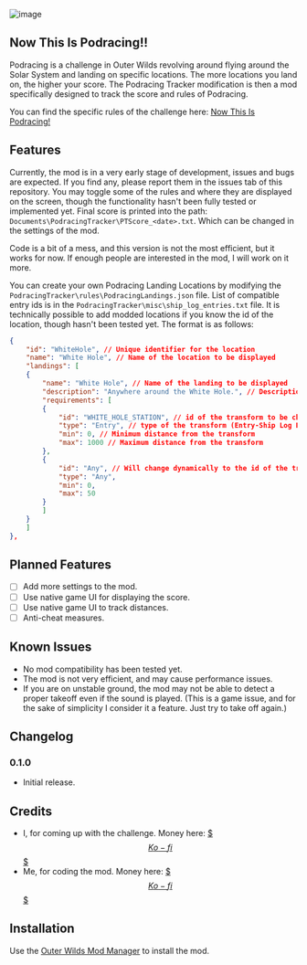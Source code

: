 ![image](https://github.com/user-attachments/assets/f53e603d-9515-40d9-ad89-600bb25abca0)

## Now This Is Podracing!!
Podracing is a challenge in Outer Wilds revolving around flying around the Solar System and landing on specific locations. The more locations you land on, the higher your score.
The Podracing Tracker modification is then a mod specifically designed to track the score and rules of Podracing.

You can find the specific rules of the challenge here: [Now This Is Podracing!](https://docs.google.com/spreadsheets/d/1Bg4JSZbgrWFhUh_O9f2fur0on2GWKHVNhJipSkRYD-I/edit?gid=0#gid=0)

## Features
Currently, the mod is in a very early stage of development, issues and bugs are expected. If you find any, please report them in the issues tab of this repository.
You may toggle some of the rules and where they are displayed on the screen, though the functionality hasn't been fully tested or implemented yet.
Final score is printed into the path: `Documents\PodracingTracker\PTScore_<date>.txt`. Which can be changed in the settings of the mod.

Code is a bit of a mess, and this version is not the most efficient, but it works for now. If enough people are interested in the mod, I will work on it more.

You can create your own Podracing Landing Locations by modifying the `PodracingTracker\rules\PodracingLandings.json` file. List of compatible entry ids is in the `PodracingTracker\misc\ship_log_entries.txt` file. It is technically possible to add modded locations if you know the id of the location, though hasn't been tested yet.
The format is as follows:
```json
{
    "id": "WhiteHole", // Unique identifier for the location
    "name": "White Hole", // Name of the location to be displayed
    "landings": [
    {
        "name": "White Hole", // Name of the landing to be displayed
        "description": "Anywhere around the White Hole.", // Description of the landing to be displayed
        "requirements": [
        {
            "id": "WHITE_HOLE_STATION", // id of the transform to be checked
            "type": "Entry", // type of the transform (Entry-Ship Log Entry, Body-Planet/Moon, Any-All entries will be checked)
            "min": 0, // Minimum distance from the transform
            "max": 1000 // Maximum distance from the transform
        },
        {
            "id": "Any", // Will change dynamically to the id of the transform that the player is closest to
            "type": "Any",
            "min": 0,
            "max": 50
        }
        ]
    }
    ]
},
```

## Planned Features
- [ ] Add more settings to the mod.
- [ ] Use native game UI for displaying the score.
- [ ] Use native game UI to track distances.
- [ ] Anti-cheat measures.

## Known Issues
- No mod compatibility has been tested yet.
- The mod is not very efficient, and may cause performance issues.
- If you are on unstable ground, the mod may not be able to detect a proper takeoff even if the sound is played. (This is a game issue, and for the sake of simplicity I consider it a feature. Just try to take off again.)

## Changelog
### 0.1.0
- Initial release.

## Credits
- I, for coming up with the challenge. Money here: [$$$Ko-fi$$$](https://ko-fi.com/theiterator)
- Me, for coding the mod. Money here: [$$$Ko-fi$$$](https://ko-fi.com/theiterator)

## Installation
Use the [Outer Wilds Mod Manager](https://outerwildsmods.com/mod-manager) to install the mod.
